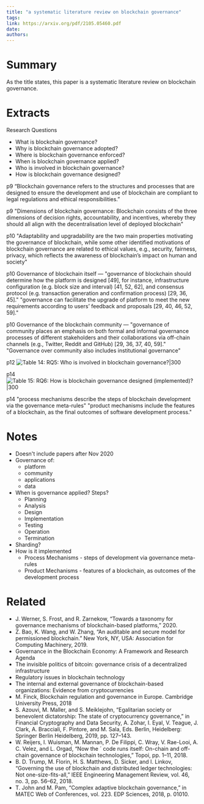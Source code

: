 ```yaml
---
title: "a systematic literature review on blockchain governance"
tags: 
link: https://arxiv.org/pdf/2105.05460.pdf
date:
authors:
---
```


# Summary
As the title states, this paper is a systematic literature review on blockchain governance. 

# Extracts

Research Questions
- What is blockchain governance?
- Why is blockchain governance adopted?
- Where is blockchain governance enforced?
- When is blockchain governance applied?
- Who is involved in blockchain governance?
- How is blockchain governance designed?

p9 “Blockchain governance refers to the structures and processes that are designed to ensure the development and use of blockchain are compliant to legal regulations and ethical responsibilities.”

p9 "Dimensions of blockchain governance: Blockchain consists of the three dimensions of decision rights, accountability, and incentives, whereby they should all align with the decentralisation level of deployed blockchain"

p10 "Adaptability and upgradability are the two main properties motivating the governance of blockchain, while some other identified motivations of blockchain governance are related to ethical values, e.g., security, fairness, privacy, which reflects the awareness of blockchain’s impact on human and society"

p10 Governance of blockchain itself — "governance of blockchain should determine how the platform is designed [49], for instance, infrastructure configuration (e.g. block size and interval) [41, 52, 62], and consensus protocol (e.g. transaction generation and confirmation process) [29, 36, 45]." "governance can facilitate the upgrade of platform to meet the new requirements according to users’ feedback and proposals [29, 40, 46, 52, 59]."

p10 Governance of the blockchain community — "governance of community places an emphasis on both formal and informal governance processes of different stakeholders and their collaborations via off-chain channels (e.g., Twitter, Reddit and GitHub) [29, 36, 37, 40, 59]." "Governance over community also includes institutional governance"

p12 
![Table 14: RQ5: Who is involved in blockchain governance?|300](https://i.imgur.com/6nIyFNH.png)

p14 
![Table 15: RQ6: How is blockchain governance designed (implemented)?|300](https://i.imgur.com/lrqRrMT.png)

p14 "process mechanisms describe the steps of blockchain development via the governance meta-rules" "product mechanisms include the features of a blockchain, as the final outcomes of software development process."

# Notes

- Doesn't include papers after Nov 2020
- Governance of:
	- platform
	- community
	- applications
	- data
- When is governance applied? Steps?
	- Planning
	- Analysis
	- Design
	- Implementation
	- Testing
	- Operation
	- Termination
- Sharding?
- How is it implemented
	- Process Mechanisms - steps of development via governance meta-rules
	- Product Mechanisms - features of a blockchain, as outcomes of the development process

# Related
- J. Werner, S. Frost, and R. Zarnekow, “Towards a taxonomy for governance mechanisms of blockchain-based platforms,” 2020.
- Z. Bao, K. Wang, and W. Zhang, “An auditable and secure model for permissioned blockchain.” New York, NY, USA: Association for Computing Machinery, 2019.
- Governance in the Blockchain Economy: A Framework and Research Agenda
- The invisible politics of bitcoin: governance crisis of a decentralized infrastructure
- Regulatory issues in blockchain technology
- The internal and external governance of blockchain-based organizations: Evidence from cryptocurrencies
- M. Finck, Blockchain regulation and governance in Europe. Cambridge University Press, 2018
- S. Azouvi, M. Maller, and S. Meiklejohn, “Egalitarian society or benevolent dictatorship: The state of cryptocurrency governance,” in Financial Cryptography and Data Security, A. Zohar, I. Eyal, V. Teague, J. Clark, A. Bracciali, F. Pintore, and M. Sala, Eds. Berlin, Heidelberg: Springer Berlin Heidelberg, 2019, pp. 127–143.
- W. Reijers, I. Wuisman, M. Mannan, P. De Filippi, C. Wray, V. Rae-Looi, A. C. Velez, and L. Orgad, “Now the ´ code runs itself: On-chain and off-chain governance of blockchain technologies,” Topoi, pp. 1–11, 2018.
- B. D. Trump, M. Florin, H. S. Matthews, D. Sicker, and I. Linkov, “Governing the use of blockchain and distributed ledger technologies: Not one-size-fits-all,” IEEE Engineering Management Review, vol. 46, no. 3, pp. 56–62, 2018.
- T. John and M. Pam, “Complex adaptive blockchain governance,” in MATEC Web of Conferences, vol. 223. EDP Sciences, 2018, p. 01010.